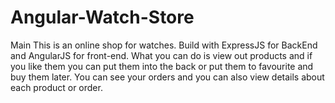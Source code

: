 # Angular-Watch-Store

Main
This is an online shop for watches. Build with ExpressJS for BackEnd and AngularJS for front-end.
What you can do is view out products and if you like them you can put them into the back or put them to favourite and buy them later.
You can see your orders and you can also view details about each product or order.


